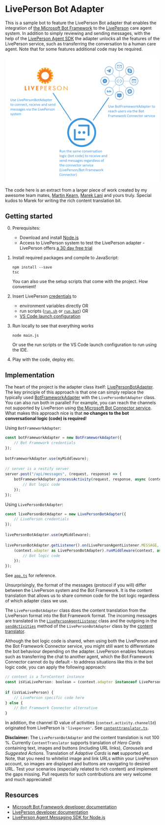 # LivePerson Bot Adapter #

This is a sample bot to feature the LivePerson Bot adapter that enables the integration of [the Microsoft Bot Framework](https://dev.botframework.com/) to the [LivePerson](https://www.liveperson.com/) care agent system. In addition to simply reviewing and sending messages, with the help of the [LivePerson Agent SDK](https://github.com/LivePersonInc/node-agent-sdk) the adapter unlocks all the features of the LivePerson service, such as transferring the conversation to a human care agent. Note that for some features additional code may be required.

![LivePerson Bot Adapter overview](/doc/liveperson-bot-adapter-overview.png)

The code here is an extract from a larger piece of work created by my awesome team mates, [Martin Kearn](https://github.com/martinkearn), [Marek Lani](https://github.com/MarekLani) and yours truly. Special kudos to Marek for writing the rich content translation bit.

## Getting started ##

0. Prerequisites:
    * Download and install [Node.js](https://nodejs.org/en/download/)
    * Access to LivePerson system to test the LivePerson adapter - LivePerson offers [a 30 day free trial](https://register.liveperson.com/product/233)
1. Install required packages and compile to JavaScript:

    ```
    npm install --save
    tsc
    ```
    
    You can also use the setup scripts that come with the project. How convenient!

2. Insert LivePerson [credentials](https://github.com/tompaana/liveperson-bot-adapter/blob/ac3d18aa743fbd80e37d6e950935f88eb41ef114/src/app.ts#L60) to
    * environment variables directly OR
    * run scripts ([`run.sh`](/run.sh) or [`run.bat`](/run.bat)) OR
    * [VS Code launch configuration](/.vscode/launch.json)

3. Run locally to see that everything works

    ```
    node main.js
    ```
    
    Or use the run scripts or the VS Code launch configuration to run using the IDE.

4. Play with the code, deploy etc.

## Implementation ##

The heart of the project is the adapter class itself: [LivePersonBotAdapter](/src/liveperson/livepersonbotadapter.ts). The key principle of this approach is that one can simply replace the typically used [BotFrameworkAdapter](https://docs.microsoft.com/en-us/javascript/api/botbuilder/botframeworkadapter?view=botbuilder-ts-latest) with the `LivePersonBotAdapter` class. You can also run both in parallel! For example, you can reach the channels not supported by LivePerson using [the Microsoft Bot Connector service](https://docs.microsoft.com/en-us/azure/bot-service/bot-service-manage-channels?view=azure-bot-service-4.0). What makes this approach nice is that **no changes to the bot conversational logic (code) is required**!

Using `BotFrameworkAdapter`:

```js
const botFrameworkAdapter = new BotFrameworkAdapter({ 
    // Bot Framework credentials
});

botFrameworkAdapter.use(myMiddleware);

// server is a restify server
server.post("/api/messages", (request, response) => {
    botFrameworkAdapter.processActivity(request, response, async (context) => {
        // Bot logic code
    });
});
```

Using `LivePersonBotAdapter`:

```js
const livePersonBotAdapter = new LivePersonBotAdapter({
    // LivePerson credentials
});

livePersonBotAdapter.use(myMiddleware);

livePersonBotAdapter.getListener().on(LivePersonAgentListener.MESSAGE, async (context) => {
    (context.adapter as LivePersonBotAdapter).runMiddleware(context, async (context) => {
        // Bot logic code
    });
});
```

See [`app.ts`](/src/app.ts) for reference.

Unsurprisingly, the format of the messages (protocol if you will) differ between the LivePerson system and the Bot Framework. It is the content translation that allows us to share common code for the bot logic regardless of which adapter class we use.

The `LivePersonBotAdapter` class does the content translation from the LivePerson format into the
Bot Framework format. The incoming messages are translated in the [`LivePersonAgentListener`](/src/liveperson/livepersonagentlistener.ts) class and the outgoing in the [`sendActivities`](https://github.com/tompaana/liveperson-bot-adapter/blob/4273c6e0037d006ead7283e6923bda753c6e7e03/src/liveperson/livepersonbotadapter.ts#L63) method of the `LivePersonBotAdapter` class by the [content translator](/src/liveperson/contenttranslator.ts).

Although the bot logic code is shared, when using both the LivePerson and the Bot Framework
Connector service, you might still want to differentiate the bot behaviour depending on the adapter.
LivePerson enables features such as transferring the chat to another agent, which the Bot Framework
Connector cannot do by default - to address situations like this in the bot logic code, you can
apply the following approach:

```js
// context is a TurnContext instance
const isViaLivePerson: boolean = (context.adapter instanceof LivePersonBotAdapter);

if (isViaLivePerson) {
    // LivePerson specific code here
} else {
    // Bot Framework Connector alternative
}
```

In addition, the channel ID value of activities (`context.activity.channelId`) originated from
LivePerson is `'liveperson'`. See [`contenttranslator.ts`](/src/liveperson/contenttranslator.ts).

**Disclaimer:** The `LivePersonBotAdapter` and the content translation is not 100 %. Currently  `ContentTranslator` supports translation of *Hero Cards* containing text, images and buttons (including URL links), *Carousels* and *Suggested Actions*. Translation of *Adaptive Cards* is **not** supported yet. Note, that you need to whitelist image and link URLs within your LivePerson account, so images are displayed and buttons are navigating to desired URL. Test your scenarios (especially related to rich content) and implement the gaps missing. Pull requests for such contributions are very welcome and much appreciated!

## Resources ##

* [Microsoft Bot Framework developer documentation](https://dev.botframework.com/)
* [LivePerson developer documentation](https://developers.liveperson.com/)
* [LivePerson Agent Messaging SDK for Node.js](https://github.com/LivePersonInc/node-agent-sdk)
